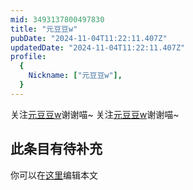 ```yaml
---
mid: 3493137800497830
title: "元豆豆w"
pubDate: "2024-11-04T11:22:11.407Z"
updatedDate: "2024-11-04T11:22:11.407Z"
profile:
  {
    Nickname: ["元豆豆w"],
  }
---
```


关注[元豆豆w](https://space.bilibili.com/3493137800497830)谢谢喵~ 关注[元豆豆w](https://space.bilibili.com/3493137800497830)谢谢喵~

## 此条目有待补充
你可以在[这里](https://github.com/Yuhanawa/VTuber.ICU-Content/edit/master/v/元豆豆w/index.md)编辑本文
